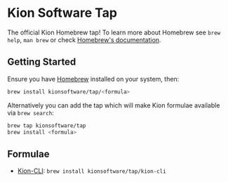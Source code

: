 Kion Software Tap
=================

The official Kion Homebrew tap! To learn more about Homebrew see `brew help`, `man brew` or check [Homebrew's documentation](https://docs.brew.sh).

Getting Started
---------------

Ensure you have [Homebrew](https://brew.sh/) installed on your system, then:

```bash
brew install kionsoftware/tap/<formula>
```

Alternatively you can add the tap which will make Kion formulae available via `brew search`:

```bash
brew tap kionsoftware/tap
brew install <formula>
```

Formulae
--------

- [Kion-CLI](https://github.com/kionsoftware/kion-cli): `brew install kionsoftware/tap/kion-cli`
